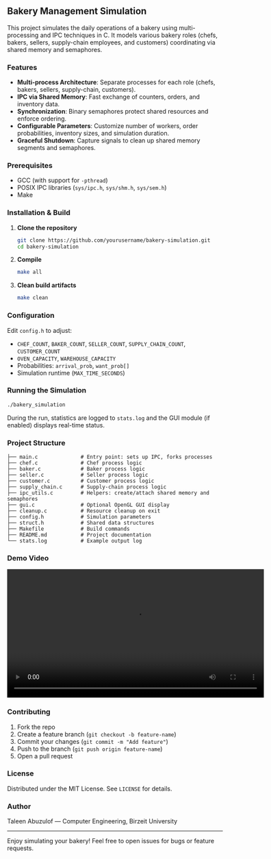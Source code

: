## Bakery Management Simulation

This project simulates the daily operations of a bakery using multi-processing and IPC techniques in C. It models various bakery roles (chefs, bakers, sellers, supply-chain employees, and customers) coordinating via shared memory and semaphores.

### Features

* **Multi-process Architecture**: Separate processes for each role (chefs, bakers, sellers, supply-chain, customers).
* **IPC via Shared Memory**: Fast exchange of counters, orders, and inventory data.
* **Synchronization**: Binary semaphores protect shared resources and enforce ordering.
* **Configurable Parameters**: Customize number of workers, order probabilities, inventory sizes, and simulation duration.
* **Graceful Shutdown**: Capture signals to clean up shared memory segments and semaphores.

### Prerequisites

* GCC (with support for `-pthread`)
* POSIX IPC libraries (`sys/ipc.h`, `sys/shm.h`, `sys/sem.h`)
* Make

### Installation & Build

1. **Clone the repository**

   ```bash
   git clone https://github.com/yourusername/bakery-simulation.git
   cd bakery-simulation
   ```

2. **Compile**

   ```bash
   make all
   ```

3. **Clean build artifacts**

   ```bash
   make clean
   ```

### Configuration

Edit `config.h` to adjust:

* `CHEF_COUNT`, `BAKER_COUNT`, `SELLER_COUNT`, `SUPPLY_CHAIN_COUNT`, `CUSTOMER_COUNT`
* `OVEN_CAPACITY`, `WAREHOUSE_CAPACITY`
* Probabilities: `arrival_prob`, `want_prob[]`
* Simulation runtime (`MAX_TIME_SECONDS`)

### Running the Simulation

```bash
./bakery_simulation
```

During the run, statistics are logged to `stats.log` and the GUI module (if enabled) displays real-time status.

### Project Structure

```
├── main.c              # Entry point: sets up IPC, forks processes
├── chef.c              # Chef process logic
├── baker.c             # Baker process logic
├── seller.c            # Seller process logic
├── customer.c          # Customer process logic
├── supply_chain.c      # Supply-chain process logic
├── ipc_utils.c         # Helpers: create/attach shared memory and semaphores
├── gui.c               # Optional OpenGL GUI display
├── cleanup.c           # Resource cleanup on exit
├── config.h            # Simulation parameters
├── struct.h            # Shared data structures
├── Makefile            # Build commands
├── README.md           # Project documentation
└── stats.log           # Example output log
```


### Demo Video

<p align="center">
  <video src="BakerySimulation/UntitledVideo.mp4" controls width="600">
    Your browser does not support the video tag.
  </video>
</p>

### Contributing

1. Fork the repo
2. Create a feature branch (`git checkout -b feature-name`)
3. Commit your changes (`git commit -m "Add feature"`)
4. Push to the branch (`git push origin feature-name`)
5. Open a pull request

### License

Distributed under the MIT License. See `LICENSE` for details.

### Author

Taleen Abuzulof — Computer Engineering, Birzeit University

---

Enjoy simulating your bakery! Feel free to open issues for bugs or feature requests.

```

